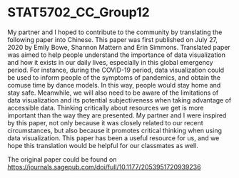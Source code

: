 # STAT5702_CC_Group12

My partner and I hoped to contribute to the community by translating the following paper into Chinese. This paper was first published on July 27, 2020 by Emily Bowe, Shannon Mattern and Erin Simmons. Translated paper was aimed to help people understand the importance of data visualization and how it exists in our daily lives, especially in this global emergency period. For instance, during the COVID-19 period, data visualization could be used to inform people of the symptoms of pandemics, and obtain the comuse time by dance models. In this way, people would stay home and stay safe. Meanwhile, we will also need to be aware of the limitations of data visualization and its potential subjectiveness when taking advantage of accessible data. Thinking critically about resources we get is more important than the way they are presented. My partner and I were inspired by this paper, not only because it was closely related to our recent circumstances, but also because it promotes critical thinking when using data visualization. This paper has been a useful resource for us, and we hope this translation would be helpful for our classmates as well.

The original paper could be found on https://journals.sagepub.com/doi/full/10.1177/2053951720939236
